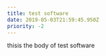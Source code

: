 ```yaml
---
title: test software
date: 2019-05-03T21:59:45.950Z
priority: -2
---
```

thisis the body of test software
